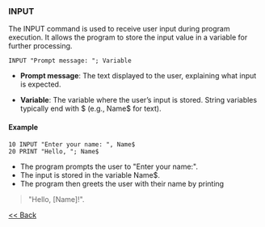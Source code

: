 ### INPUT
The INPUT command is used to receive user input during program execution. It allows the program to store the input value in a variable for further processing.

```basic
INPUT "Prompt message: "; Variable
```
- **Prompt message**: The text displayed to the user, explaining what input is expected.

- **Variable**: The variable where the user’s input is stored. String variables typically end with $ (e.g., Name$ for text).

#### Example

```basic
10 INPUT "Enter your name: ", Name$
20 PRINT "Hello, "; Name$
```

- The program prompts the user to "Enter your name:".
- The input is stored in the variable Name$.
- The program then greets the user with their name by printing 
> "Hello, [Name]!".

[<< Back](./index.md)